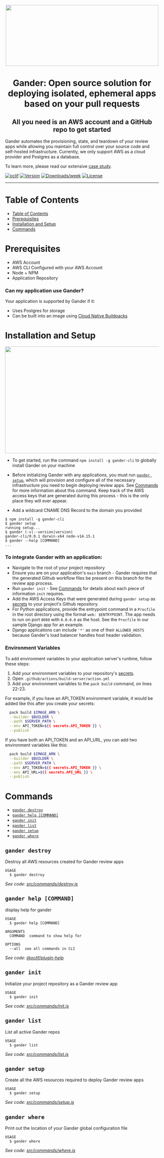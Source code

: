 <p align="center">
  <img src="logo_color.png" width="500" height="200" />
</p>

<h1 align="center">Gander: Open source solution for deploying isolated, ephemeral apps based on your pull requests</h1>
<h2 align="center">All you need is an AWS account and a GitHub repo to get started</h2>

Gander automates the provisioning, state, and teardown of your review apps while allowing you maintain full control over your source code and self-hosted infrastructure. Currently, we only support AWS as a cloud provider and Postgres as a database.

To learn more, please read our extensive [case study](http://gander-framework.github.io).

[![oclif](https://img.shields.io/badge/cli-oclif-brightgreen.svg)](https://oclif.io)
[![Version](https://img.shields.io/npm/v/fleet-cli.svg)](https://npmjs.org/package/gander-cli)
[![Downloads/week](https://img.shields.io/npm/dw/fleet-cli.svg)](https://npmjs.org/package/gander-cli)
[![License](https://img.shields.io/npm/l/fleet-cli.svg)](https://github.com/gander-framework/gander-cli/blob/master/package.json)

---

# Table of Contents

<!-- toc -->
* [Table of Contents](#table-of-contents)
* [Prerequisites](#prerequisites)
* [Installation and Setup](#installation-and-setup)
* [Commands](#commands)
<!-- tocstop -->

# Prerequisites

<!--prerequisites-->

- AWS Account
- AWS CLI Configured with your AWS Account
- Node + NPM
- Application Repository

### Can my application use Gander?

Your application is supported by Gander if it:

- Uses Postgres for storage
- Can be built into an image using [Cloud Native Buildpacks](https://buildpacks.io/)
<!--prerequisitesstop-->

# Installation and Setup

<p align="center">
  <img src="gander-architecture.png" width="600" height="350" />
</p>
<!--installsetup-->

- To get started, run the command `npm install -g gander-cli` to globally install Gander on your machine

- Before initializing Gander with any applications, you must run [`gander setup`](#gander-setup), which will provision and configure all of the necessary infrastructure you need to begin deploying review apps. See [Commands](#commands) for more information about this command. Keep track of the AWS access keys that are generated during this process - this is the only place they will ever appear.
- Add a wildcard CNAME DNS Record to the domain you provided
```sh-session
$ npm install -g gander-cli
$ gander setup
running setup...
$ gander (-v|--version|version)
gander-cli/0.0.1 darwin-x64 node-v14.15.1
$ gander --help [COMMAND]
...
```

### To integrate Gander with an application:

- Navigate to the root of your project repository
- Ensure you are on your application's `main` branch - Gander requires that the generated Github workflow files be present on this branch for the review app process.
- Run `gander init` - See [Commands](#commands) for details about each piece of information `init` requires.
- Add the AWS Access Keys that were generated during `gander setup` as [secrets](#https://docs.github.com/en/actions/reference/encrypted-secrets) to your project's Github repository.
- For Python applications, provide the entrypoint command in a `Procfile` in the root directory using the format `web: $ENTRYPOINT`. The app needs to run on port `8080` with `0.0.0.0` as the host. See the `Procfile` in our sample Django app for an example.
- Django applications can include `'*'` as one of their `ALLOWED_HOSTS` because Gander's load balancer handles host header validation.

### Environment Variables
To add environment variables to your application server's runtime, follow these steps:
1. Add your environment variables to your repository's [secrets](#https://docs.github.com/en/actions/reference/encrypted-secrets). 
2. Open `.github/actions/build-server/action.yml` 
3. Add your environment variables to the `pack build` command, on lines 22-23.

For example, if you have an API_TOKEN environment variable, it would be added like this after you create your secrets:
```sh
  pack build $IMAGE_ARN \
  --builder $BUILDER \
  --path $SERVER_PATH \
  --env API_TOKEN=${{ secrets.API_TOKEN }} \
  --publish
```
If you have both an API_TOKEN and an API_URL, you can add two environment variables like this:
```sh
  pack build $IMAGE_ARN \
  --builder $BUILDER \
  --path $SERVER_PATH \
  --env API_TOKEN=${{ secrets.API_TOKEN }} \
  --env API_URL=${{ secrets.API_URL }} \
  --publish
```

<!--installsetupstop-->

# Commands

<!-- commands -->
* [`gander destroy`](#gander-destroy)
* [`gander help [COMMAND]`](#gander-help-command)
* [`gander init`](#gander-init)
* [`gander list`](#gander-list)
* [`gander setup`](#gander-setup)
* [`gander where`](#gander-where)

## `gander destroy`

Destroy all AWS resources created for Gander review apps

```
USAGE
  $ gander destroy
```

_See code: [src/commands/destroy.js](https://github.com/Gander-Framework/gander-cli/blob/v0.0.0/src/commands/destroy.js)_

## `gander help [COMMAND]`

display help for gander

```
USAGE
  $ gander help [COMMAND]

ARGUMENTS
  COMMAND  command to show help for

OPTIONS
  --all  see all commands in CLI
```

_See code: [@oclif/plugin-help](https://github.com/oclif/plugin-help/blob/v3.2.2/src/commands/help.ts)_

## `gander init`

Initialize your project repository as a Gander review app

```
USAGE
  $ gander init
```

_See code: [src/commands/init.js](https://github.com/Gander-Framework/gander-cli/blob/v0.0.0/src/commands/init.js)_

## `gander list`

List all active Gander repos

```
USAGE
  $ gander list
```

_See code: [src/commands/list.js](https://github.com/Gander-Framework/gander-cli/blob/v0.0.0/src/commands/list.js)_

## `gander setup`

Create all the AWS resources required to deploy Gander review apps

```
USAGE
  $ gander setup
```

_See code: [src/commands/setup.js](https://github.com/Gander-Framework/gander-cli/blob/v0.0.0/src/commands/setup.js)_

## `gander where`

Print out the location of your Gander global configuration file

```
USAGE
  $ gander where
```

_See code: [src/commands/where.js](https://github.com/Gander-Framework/gander-cli/blob/v0.0.0/src/commands/where.js)_
<!-- commandsstop -->
